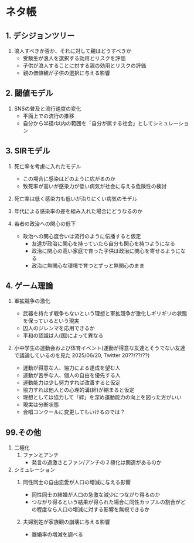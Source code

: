 # ネタ帳
## 1. デシジョンツリー
1. 浪人すべきか否か、それに対して親はどうすべきか
    * 受験生が浪人を選択する効用とリスクを評価
    * 子供が浪人することに対する親の効用とリスクの評価
    * 親の価値観が子供の選択に与える影響 

## 2. 閾値モデル
1. SNSの普及と流行速度の変化
    * 平面上での流行の推移
    * 自分から半径r以内の範囲を「自分が属する社会」としてシミュレーション
## 3. SIRモデル
1. 死亡率を考慮に入れたモデル
    * この場合に感染はどのように広がるのか
    * 致死率が高いが感染力が低い病気が社会に与える危険性の検討
2. 死亡率は低く感染力も低いが治りにくい病気のモデル

3. 年代による感染率の差を組み入れた場合にどうなるのか

4. 若者の政治への関心の低下
    * 政治への関心度合いは流行のように伝播すると仮定
        * 友達が政治に関心を持っていたら自分も関心を持つようになる
        * 政治に関心の高い家庭で育った子供は政治に関心を寄せるようになる
        * 政治に無関心な環境で育つとずっと無関心のまま

## 4. ゲーム理論
1. 軍拡競争の激化
    * 武器を持たず戦争もないという理想と軍拡競争が激化しギリギリの状態を保っているという現実
    * 囚人のジレンマを応用できるか
    * 平和の認識は人(国)によって異なる

2. 小中学生の運動会および体育イベント(運動が得意な友達とそうでない友達で議論しているのを見た 2025/06/20, Twitter 20??/??/??)

    * 運動が得意な人、協力による達成を望む人
    * 運動が苦手な人、個人の自由を優先する人
    * 運動能力は少し努力すれば改善すると仮定
    * 協力すれば他人との心理的溝(絆)が縮まると仮定
    * 理想としては協力して「絆」を深め運動能力の向上を図った方がいい
    * 現実は分断状態
    * 合唱コンクールに変更してもいけるのでは？

## 99.その他

1. 二極化
    1. ファンとアンチ
        * 発言の過激さとファン/アンチの２極化は関連があるのか
2. シミュレーション
    1. 同性同士の自由恋愛が人口の増減に与える影響
        * 同性同士の結婚が人口の急激な減少につながり得るのか
        * つながり得るという結果が得られた場合に同性カップルの割合がどの程度なら人口の増減に対する影響を無視できるか
    
    2. 夫婦別姓が家族観の崩壊に与える影響
        * 離婚率の増減を調べる